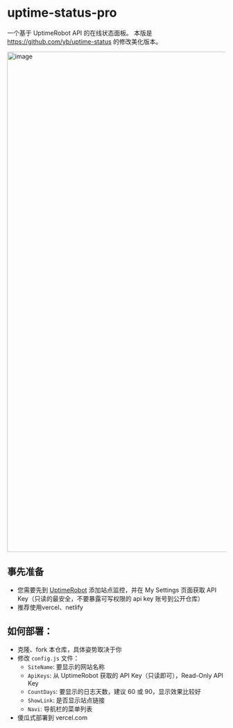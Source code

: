 # uptime-status-pro

一个基于 UptimeRobot API 的在线状态面板。
本版是 https://github.com/yb/uptime-status 的修改美化版本。

<img width="1152" alt="image" src="https://user-images.githubusercontent.com/25887822/178935137-6d23521d-5894-4fb8-922d-3575be4f7abc.png">

## 事先准备

- 您需要先到 [UptimeRobot](https://uptimerobot.com/ "UptimeRobot") 添加站点监控，并在 My Settings 页面获取 API Key（只读的最安全，不要暴露可写权限的 api key 账号到公开仓库）
- 推荐使用vercel、netlify

## 如何部署：

- 克隆、fork 本仓库，具体姿势取决于你
- 修改 `config.js` 文件：
   - `SiteName`: 要显示的网站名称
   - `ApiKeys`: 从 UptimeRobot 获取的 API Key（只读即可），Read-Only API Key
   - `CountDays`: 要显示的日志天数，建议 60 或 90，显示效果比较好
   - `ShowLink`: 是否显示站点链接
   - `Navi`: 导航栏的菜单列表
- 傻瓜式部署到 vercel.com